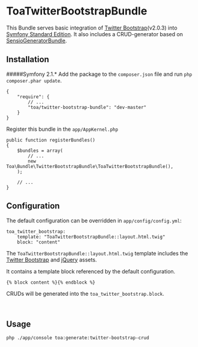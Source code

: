 # ToaTwitterBootstrapBundle

This Bundle serves basic integration of [Twitter Bootstrap](http://twitter.github.com/bootstrap)(v2.0.3) into [Symfony Standard Edition](https://github.com/symfony/symfony-standard).
It also includes a CRUD-generator based on [SensioGeneratorBundle](https://github.com/sensio/SensioGeneratorBundle).


## Installation

#####Symfony 2.1.*
Add the package to the `composer.json` file and run `php composer.phar update`.

	{
	    "require": {
	        // ...
	        "toa/twitter-bootstrap-bundle": "dev-master"
	    }
	}

Register this bundle in the `app/AppKernel.php`

	public function registerBundles()
	{
		$bundles = array(
			// ...
			new Toa\Bundle\TwitterBootstrapBundle\ToaTwitterBootstrapBundle(),
		);
		
		// ...
	}


## Configuration

The default configuration can be overridden in `app/config/config.yml`:

	toa_twitter_bootstrap:
		template: "ToaTwitterBootstrapBundle::layout.html.twig"
		block: "content"

The `ToaTwitterBootstrapBundle::layout.html.twig` template includes the [Twitter Bootstrap](http://twitter.github.com/bootstrap) and [jQuery](http://jquery.com/) assets.

It contains a template block referenced by the default configuration.

	{% block content %}{% endblock %}

CRUDs will be generated into the `toa_twitter_bootstrap.block`.

 
## Usage

`php ./app/console toa:generate:twitter-bootstrap-crud`